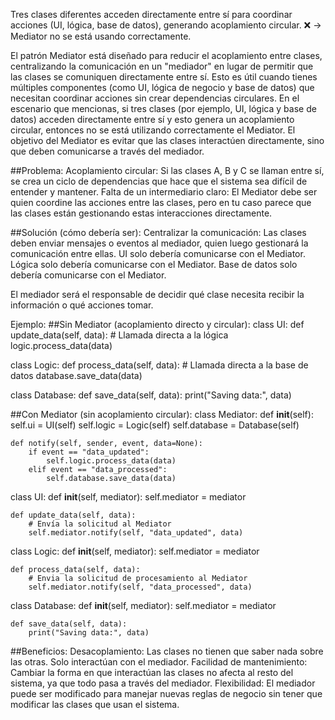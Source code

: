 Tres clases diferentes acceden directamente entre sí para coordinar acciones (UI, lógica, base de datos), generando acoplamiento circular. ❌ → Mediator no se está usando correctamente.

El patrón Mediator está diseñado para reducir el acoplamiento entre clases, centralizando la comunicación en un "mediador" en lugar de permitir que las clases se comuniquen directamente entre sí. Esto es útil cuando tienes múltiples componentes (como UI, lógica de negocio y base de datos) que necesitan coordinar acciones sin crear dependencias circulares.
En el escenario que mencionas, si tres clases (por ejemplo, UI, lógica y base de datos) acceden directamente entre sí y esto genera un acoplamiento circular, entonces no se está utilizando correctamente el Mediator. El objetivo del Mediator es evitar que las clases interactúen directamente, sino que deben comunicarse a través del mediador.

##Problema:
Acoplamiento circular: Si las clases A, B y C se llaman entre sí, se crea un ciclo de dependencias que hace que el sistema sea difícil de entender y mantener.
Falta de un intermediario claro: El Mediator debe ser quien coordine las acciones entre las clases, pero en tu caso parece que las clases están gestionando estas interacciones directamente.

##Solución (cómo debería ser):
Centralizar la comunicación: Las clases deben enviar mensajes o eventos al mediador, quien luego gestionará la comunicación entre ellas.
UI solo debería comunicarse con el Mediator.
Lógica solo debería comunicarse con el Mediator.
Base de datos solo debería comunicarse con el Mediator.

El mediador será el responsable de decidir qué clase necesita recibir la información o qué acciones tomar.

Ejemplo:
##Sin Mediator (acoplamiento directo y circular):
class UI:
    def update_data(self, data):
        # Llamada directa a la lógica
        logic.process_data(data)

class Logic:
    def process_data(self, data):
        # Llamada directa a la base de datos
        database.save_data(data)

class Database:
    def save_data(self, data):
        print("Saving data:", data)

##Con Mediator (sin acoplamiento circular):
class Mediator:
    def __init__(self):
        self.ui = UI(self)
        self.logic = Logic(self)
        self.database = Database(self)

    def notify(self, sender, event, data=None):
        if event == "data_updated":
            self.logic.process_data(data)
        elif event == "data_processed":
            self.database.save_data(data)

class UI:
    def __init__(self, mediator):
        self.mediator = mediator

    def update_data(self, data):
        # Envía la solicitud al Mediator
        self.mediator.notify(self, "data_updated", data)

class Logic:
    def __init__(self, mediator):
        self.mediator = mediator

    def process_data(self, data):
        # Envia la solicitud de procesamiento al Mediator
        self.mediator.notify(self, "data_processed", data)

class Database:
    def __init__(self, mediator):
        self.mediator = mediator

    def save_data(self, data):
        print("Saving data:", data)

##Beneficios:
Desacoplamiento: Las clases no tienen que saber nada sobre las otras. Solo interactúan con el mediador.
Facilidad de mantenimiento: Cambiar la forma en que interactúan las clases no afecta al resto del sistema, ya que todo pasa a través del mediador.
Flexibilidad: El mediador puede ser modificado para manejar nuevas reglas de negocio sin tener que modificar las clases que usan el sistema.
